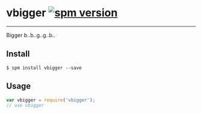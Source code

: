 # vbigger [![spm version](http://spmjs.io/badge/vbigger)](http://spmjs.io/package/vbigger)

---

Bigger b..b..g..g..b..

## Install

```
$ spm install vbigger --save
```

## Usage

```js
var vbigger = require('vbigger');
// use vbigger
```
